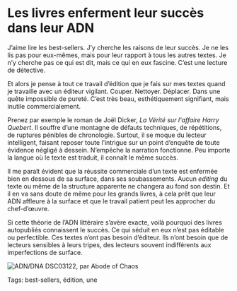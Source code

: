 # Les livres enferment leur succès dans leur ADN

J’aime lire les best-sellers. J’y cherche les raisons de leur succès. Je ne les lis pas pour eux-mêmes, mais pour leur rapport à tous les autres textes. Je n’y cherche pas ce qui est dit, mais ce qui en eux fascine. C’est une lecture de détective.

Et alors je pense à tout ce travail d’édition que je fais sur mes textes quand je travaille avec un éditeur vigilant. Couper. Nettoyer. Déplacer. Dans une quête impossible de pureté. C’est très beau, esthétiquement signifiant, mais inutile commercialement.

Prenez par exemple le roman de Joël Dicker, *La Vérité sur l'affaire Harry Quebert*. Il souffre d’une montagne de défauts techniques, de répétitions, de ruptures pénibles de chronologie. Surtout, il se moque du lecteur intelligent, faisant reposer toute l’intrigue sur un point d’enquête de toute évidence négligé à dessein. N’empêche la narration fonctionne. Peu importe la langue où le texte est traduit, il connaît le même succès.

Il me paraît évident que la réussite commerciale d’un texte est enfermée bien en dessous de sa surface, dans ses soubassements. Aucun *editing* du texte ou même de la structure apparente ne changera au fond son destin. Et il en va sans doute de même pour les grands livres, à cela prêt que leur ADN affleure à la surface et que le travail patient peut les approcher du chef-d’œuvre.

Si cette théorie de l’ADN littéraire s’avère exacte, voilà pourquoi des livres autopubliés connaissent le succès. Ce qui séduit en eux n’est pas éditable ou perfectible. Ces textes n’ont pas besoin d’éditeur. Ils n’ont besoin que de lecteurs sensibles à leurs tripes, des lecteurs souvent indifférents aux imperfections de surface.

![ADN/DNA DSC03122, par Abode of Chaos](https://tcrouzet.com/images_tc/2014/01/adn-630x472.jpg)



Tags: best-sellers, édition, une